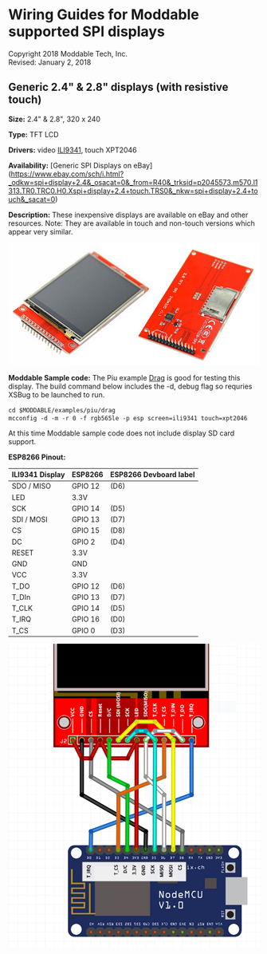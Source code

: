 # Wiring Guides for Moddable supported SPI displays

Copyright 2018 Moddable Tech, Inc.  
Revised: January 2, 2018


## Generic 2.4" & 2.8" displays (with resistive touch)
**Size:** 2.4" & 2.8", 320 x 240

**Type:** TFT LCD

**Drivers:** video [ILI9341](../../documentation/drivers/ili9341/ili9341.md), touch XPT2046

**Availability:** [Generic SPI Displays on eBay] (https://www.ebay.com/sch/i.html?_odkw=spi+display+2.4&_osacat=0&_from=R40&_trksid=p2045573.m570.l1313.TR0.TRC0.H0.Xspi+display+2.4+touch.TRS0&_nkw=spi+display+2.4+touch&_sacat=0)

**Description:** These inexpensive displays are available on eBay and other resources. Note: They are available in touch and non-touch versions which appear very similar.

![Generic SPI Display](images/spi-touch-display.jpg)

**Moddable Sample code:** The Piu example [Drag](../../examples/piu/drag/) is good for testing this display. The build command below includes the -d, debug flag so requries XSBug to be launched to run.

```
cd $MODDABLE/examples/piu/drag
mcconfig -d -m -r 0 -f rgb565le -p esp screen=ili9341 touch=xpt2046  
```
At this time Moddable sample code does not include display SD card support.

**ESP8266 Pinout:**

| ILI9341 Display | ESP8266 | ESP8266 Devboard label
| --- | --- | --- |
| SDO / MISO | GPIO 12 | (D6) 
| LED | 3.3V | 
| SCK | GPIO 14 | (D5) 
| SDI / MOSI | GPIO 13 | (D7) 
| CS | GPIO 15 | (D8)
| DC | GPIO 2 | (D4) 
| RESET | 3.3V | 
| GND | GND | 
| VCC | 3.3V | 
| T_DO | GPIO 12 | (D6) 
| T_DIn | GPIO 13 | (D7) 
| T_CLK | GPIO 14 | (D5) 
| T_IRQ | GPIO 16 | (D0)
| T_CS | GPIO 0 | (D3) 

![Generic 2.4"-2.8" wiring illustration](images/esp-generic-2.4-display.png)


